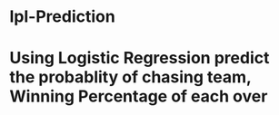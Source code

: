 # Ipl-Prediction
# Using Logistic Regression predict the probablity of chasing team, Winning Percentage of each over
